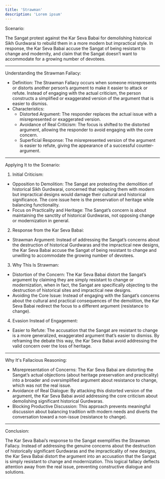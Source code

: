 ```yaml
---
title: 'Strawman'
description: 'Lorem ipsum'
---
```


Scenario:

The Sangat protest against the Kar Seva Babai for demolishing historical Sikh Gurdwarai to rebuild them in a more modern but impractical style. In response, the Kar Seva Babai accuse the Sangat of being resistant to change and modernity, and claim that the Sangat doesn’t want to accommodate for a growing number of devotees.



---

Understanding the Strawman Fallacy:

* Definition: The Strawman Fallacy occurs when someone misrepresents or distorts another person’s argument to make it easier to attack or refute. Instead of engaging with the actual criticism, the person constructs a simplified or exaggerated version of the argument that is easier to dismiss.
* Characteristics:
  * Distorted Argument: The responder replaces the actual issue with a misrepresented or exaggerated version.
  * Avoidance of Real Criticism: The focus is shifted to the distorted argument, allowing the responder to avoid engaging with the core concern.
  * Superficial Response: The misrepresented version of the argument is easier to refute, giving the appearance of a successful counter-argument.



---

Applying It to the Scenario:

1. Initial Criticism:
  * Opposition to Demolition: The Sangat are protesting the demolition of historical Sikh Gurdwarai, concerned that replacing them with modern but impractical designs would damage their cultural and historical significance. The core issue here is the preservation of heritage while balancing functionality.
  * Focus on Practicality and Heritage: The Sangat’s concern is about maintaining the sanctity of historical Gurdwaras, not opposing change or modernization in general.
2. Response from the Kar Seva Babai:
  * Strawman Argument: Instead of addressing the Sangat’s concerns about the destruction of historical Gurdwaras and the impractical new designs, the Kar Seva Babai accuse the Sangat of being resistant to change and unwilling to accommodate the growing number of devotees.
3. Why This Is Strawman:
  * Distortion of the Concern: The Kar Seva Babai distort the Sangat’s argument by claiming they are simply resistant to change or modernization, when in fact, the Sangat are specifically objecting to the destruction of historical sites and impractical new designs.
  * Avoiding the Core Issue: Instead of engaging with the Sangat’s concerns about the cultural and practical consequences of the demolition, the Kar Seva Babai redirect the focus to a different argument (resistance to change).
4. Evasion Instead of Engagement:
  * Easier to Refute: The accusation that the Sangat are resistant to change is a more generalized, exaggerated argument that’s easier to dismiss. By reframing the debate this way, the Kar Seva Babai avoid addressing the valid concern over the loss of heritage.



---

Why It's Fallacious Reasoning:

* Misrepresentation of Concerns: The Kar Seva Babai are distorting the Sangat’s actual objections (about heritage preservation and practicality) into a broader and oversimplified argument about resistance to change, which was not the real issue.
* Avoidance of Real Dialogue: By attacking this distorted version of the argument, the Kar Seva Babai avoid addressing the core criticism about demolishing significant historical Gurdwaras.
* Blocking Productive Discussion: This approach prevents meaningful discussion about balancing tradition with modern needs and diverts the conversation toward a non-issue (resistance to change).



---

Conclusion:

The Kar Seva Babai’s response to the Sangat exemplifies the Strawman Fallacy. Instead of addressing the genuine concerns about the destruction of historically significant Gurdwaras and the impracticality of new designs, the Kar Seva Babai distort the argument into an accusation that the Sangat is simply resistant to change and modernization. This logical fallacy deflects attention away from the real issue, preventing constructive dialogue and solutions.